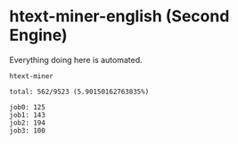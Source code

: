 # htext-miner-english (Second Engine)

Everything doing here is automated.

```
htext-miner

total: 562/9523 (5.90150162763835%)

job0: 125
job1: 143
job2: 194
job3: 100
```